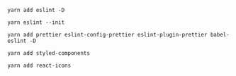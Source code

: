 ``` yarn add eslint -D ```

``` yarn eslint --init ```

``` yarn add prettier eslint-config-prettier eslint-plugin-prettier babel-eslint -D ```

``` yarn add styled-components ```

``` yarn add react-icons ```
